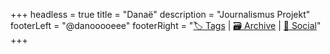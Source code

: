 +++
headless = true
title = "Danaë"
description = "Journalismus Projekt"
footerLeft = "@danooooeee"
footerRight = "[🏷️ Tags](/tags/) | [🗃️ Archive](/posts/) | [📣 Social](https://www.lilo.blog)"
+++
